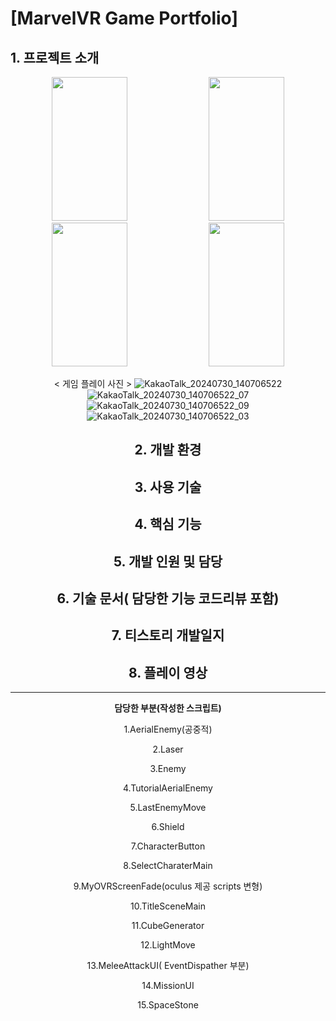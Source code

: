 # [MarvelVR Game Portfolio]


## 1. 프로젝트 소개

<div align="center">

  <img src="https://github.com/user-attachments/assets/a0516eea-442e-41ec-bed1-6819eab7db4c" width="49%" height="230"/>
  <img src="https://github.com/LHuHyeon/LHuHyeon.github.io/assets/110723307/5e55198b-bf0b-4861-a7f1-8587381777ca" width="49%" height="230"/>
  <img src="https://github.com/LHuHyeon/LHuHyeon.github.io/assets/110723307/32d119d7-bbec-43f8-8bf9-e5a5aea8e6c5" width="49%" height="230"/>
  <img src="https://github.com/LHuHyeon/LHuHyeon.github.io/assets/110723307/b03533e5-91fb-4048-8f19-2def11c6e9d5" width="49%" height="230"/>

  < 게임 플레이 사진 >
![KakaoTalk_20240730_140706522]()
![KakaoTalk_20240730_140706522_07](https://github.com/user-attachments/assets/a0516eea-442e-41ec-bed1-6819eab7db4c)
![KakaoTalk_20240730_140706522_09](https://github.com/user-attachments/assets/0a0f3334-245d-4794-94d4-1f2665892f00)
![KakaoTalk_20240730_140706522_03](https://github.com/user-attachments/assets/cdb9eb56-9511-4ea5-b8d5-fc3420dbd165)


## 2. 개발 환경


## 3. 사용 기술


## 4. 핵심 기능


## 5. 개발 인원 및 담당


## 6. 기술 문서( 담당한 기능 코드리뷰 포함)


## 7. 티스토리 개발일지


## 8. 플레이 영상

---

**담당한 부분(작성한 스크립트)**

1.AerialEnemy(공중적)

2.Laser

3.Enemy

4.TutorialAerialEnemy

5.LastEnemyMove

6.Shield

7.CharacterButton

8.SelectCharaterMain

9.MyOVRScreenFade(oculus 제공 scripts 변형)

10.TitleSceneMain

11.CubeGenerator

12.LightMove

13.MeleeAttackUI( EventDispather 부분)

14.MissionUI

15.SpaceStone
